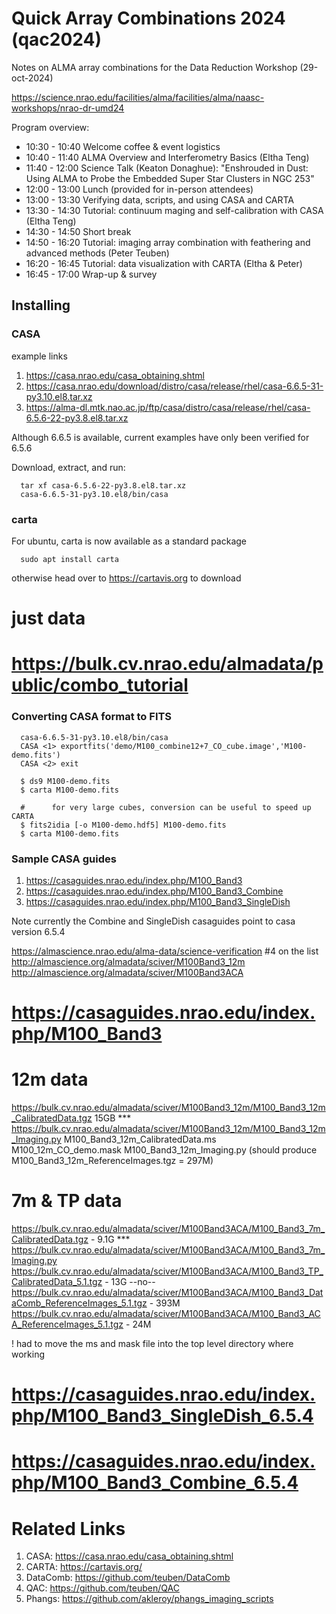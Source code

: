 # Quick Array Combinations 2024 (qac2024)

Notes on ALMA array combinations for the Data Reduction Workshop (29-oct-2024)

https://science.nrao.edu/facilities/alma/facilities/alma/naasc-workshops/nrao-dr-umd24

Program overview:



*    10:30 - 10:40  Welcome coffee & event logistics
*    10:40 - 11:40  ALMA Overview and Interferometry Basics (Eltha Teng)
*    11:40 - 12:00  Science Talk (Keaton Donaghue): "Enshrouded in Dust: Using ALMA to Probe the Embedded Super Star Clusters in NGC 253"
*    12:00 - 13:00  Lunch (provided for in-person attendees)
*    13:00 - 13:30  Verifying data, scripts, and using CASA and CARTA
*    13:30 - 14:30  Tutorial: continuum maging and self-calibration with CASA (Eltha Teng)
*    14:30 - 14:50  Short break
*    14:50 - 16:20  Tutorial: imaging array combination with feathering and advanced methods (Peter Teuben)
*    16:20 - 16:45  Tutorial: data visualization with CARTA (Eltha & Peter)
*    16:45 - 17:00  Wrap-up & survey



## Installing

### CASA

example links

1. https://casa.nrao.edu/casa_obtaining.shtml
2. https://casa.nrao.edu/download/distro/casa/release/rhel/casa-6.6.5-31-py3.10.el8.tar.xz
3. https://alma-dl.mtk.nao.ac.jp/ftp/casa/distro/casa/release/rhel/casa-6.5.6-22-py3.8.el8.tar.xz


Although 6.6.5 is available, current examples have only been verified for 6.5.6

Download, extract, and run:

      tar xf casa-6.5.6-22-py3.8.el8.tar.xz
      casa-6.6.5-31-py3.10.el8/bin/casa

### carta

For ubuntu, carta is now available as a standard package

      sudo apt install carta

otherwise head over to https://cartavis.org to download


# just data
# https://bulk.cv.nrao.edu/almadata/public/combo_tutorial

###  Converting CASA format to FITS

      casa-6.6.5-31-py3.10.el8/bin/casa
      CASA <1> exportfits('demo/M100_combine12+7_CO_cube.image','M100-demo.fits')
      CASA <2> exit

      $ ds9 M100-demo.fits
      $ carta M100-demo.fits

      #      for very large cubes, conversion can be useful to speed up CARTA
      $ fits2idia [-o M100-demo.hdf5] M100-demo.fits
      $ carta M100-demo.fits

### Sample CASA guides

1. https://casaguides.nrao.edu/index.php/M100_Band3
2. https://casaguides.nrao.edu/index.php/M100_Band3_Combine
3. https://casaguides.nrao.edu/index.php/M100_Band3_SingleDish


Note currently the Combine and SingleDish casaguides point to casa version 6.5.4


https://almascience.nrao.edu/alma-data/science-verification   #4 on the list
http://almascience.org/almadata/sciver/M100Band3_12m
http://almascience.org/almadata/sciver/M100Band3ACA


# https://casaguides.nrao.edu/index.php/M100_Band3

# 12m data
  https://bulk.cv.nrao.edu/almadata/sciver/M100Band3_12m/M100_Band3_12m_CalibratedData.tgz    15GB  ***
  https://bulk.cv.nrao.edu/almadata/sciver/M100Band3_12m/M100_Band3_12m_Imaging.py
         M100_Band3_12m_CalibratedData.ms
	 M100_12m_CO_demo.mask
	 M100_Band3_12m_Imaging.py   (should produce M100_Band3_12m_ReferenceImages.tgz = 297M)
# 7m & TP data
  https://bulk.cv.nrao.edu/almadata/sciver/M100Band3ACA/M100_Band3_7m_CalibratedData.tgz            - 9.1G ***
  https://bulk.cv.nrao.edu/almadata/sciver/M100Band3ACA/M100_Band3_7m_Imaging.py
  https://bulk.cv.nrao.edu/almadata/sciver/M100Band3ACA/M100_Band3_TP_CalibratedData_5.1.tgz        - 13G   --no--
  https://bulk.cv.nrao.edu/almadata/sciver/M100Band3ACA/M100_Band3_DataComb_ReferenceImages_5.1.tgz - 393M
  https://bulk.cv.nrao.edu/almadata/sciver/M100Band3ACA/M100_Band3_ACA_ReferenceImages_5.1.tgz      - 24M

  !  had to move the ms and mask file into the top level directory where working


# https://casaguides.nrao.edu/index.php/M100_Band3_SingleDish_6.5.4

# https://casaguides.nrao.edu/index.php/M100_Band3_Combine_6.5.4



# Related Links


1. CASA: https://casa.nrao.edu/casa_obtaining.shtml
2. CARTA: https://cartavis.org/
3. DataComb: https://github.com/teuben/DataComb 
4. QAC: https://github.com/teuben/QAC 
5. Phangs: https://github.com/akleroy/phangs_imaging_scripts
